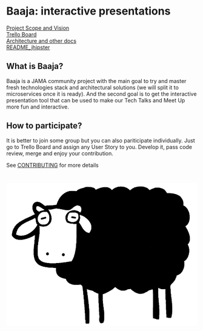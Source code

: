 # Baaja: interactive presentations

[Project Scope and Vision](https://drive.google.com/file/d/1dhqX1FNDGvTn3l3Ud-k-F6wdFsGefdng/view?usp=sharing)  
[Trello Board](https://trello.com/b/GoISjUOA/baaja)  
[Architecture and other docs](https://docs.google.com/document/d/18JmZTkDB2DsSjAmbBcGKm5crNTBJ0MIsoGI2WYReuG8/edit?usp=sharing)  
[README_jhipster](README_jhipster.md)

## What is Baaja? 
Baaja is a JAMA community project with the main goal to try and master fresh technologies stack and architectural solutions (we will split it to microservices once it is ready). And the second goal is to get the interactive presentation tool that can be used to make our Tech Talks and Meet Up more fun and interactive.

## How to participate?
It is better to join some group but you can also pariticipate individually. Just go to Trello Board and assign any User Story to you. Develop it, pass code review, merge and enjoy your contribution.  

See [CONTRIBUTING](CONTRIBUTING.md) for more details

# ![baaja](docs/baaja.png)
